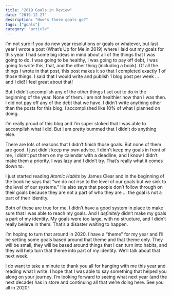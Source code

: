 ```yaml
---
title: "2019 Goals in Review"
date: "2019-12-27"
description: "How's those goals go?"
tags: ["goals"]
category: "article"
---
```


I’m not sure if you do new year resolutions or goals or whatever, but last year I wrote a post (What’s Up for Me in 2019) where I laid out my goals for this year. I had some big ideas in mind about all of the things that I was going to do. I was going to be healthy, I was going to pay off debt, I was going to write this, that, and the other thing (including a book). Of all the things I wrote in that post, this post makes it so that I completed exactly 1 of those things. I said that I would write and publish 1 blog post per week … and I did! I feel great about that!

But I didn’t accomplish any of the other things I set out to do in the beginning of the year. None of them. I am not healthier now than I was then. I did not pay off any of the debt that we have. I didn’t write anything other than the posts for this blog. I accomplished like 10% of what I planned on doing.

I’m really proud of this blog and I’m super stoked that I was able to accomplish what I did. But I am pretty bummed that I didn’t do anything else.

There are lots of reasons that I didn’t finish those goals. But none of them are good. I just didn’t keep my own advice. I didn’t keep my goals in front of me, I didn’t put them on my calendar with a deadline, and I know I didn’t make them a priority. I was lazy and I didn’t try. That’s really what it comes down to.

I just started reading _Atomic Habits_ by James Clear and in the beginning of the book he says that “we do not rise to the level of our goals but we sink to the level of our systems.” He also says that people don’t follow through on their goals because they are not a part of who they are … the goal is not a part of their identity.

Both of these are true for me. I didn’t have a good system in place to make sure that I was able to reach my goals. And I _definitely_ didn’t make my goals a part of my identity. My goals were too large, with no structure, and I didn’t really believe in them. That’s a disaster waiting to happen.

I’m hoping to turn that around in 2020. I have a “theme” for my year and I’ll be setting some goals based around that theme and that theme only. They will be small, they will be based around things that I can turn into habits, and they will help turn that theme into part of my identity. We’ll talk about that next week.

I do want to take a minute to thank you all for hanging with me this year and reading what I write. I hope that I was able to say something that helped you along on your journey. I’m looking forward to seeing what next year (and the next decade) has in store and continuing all that we’re doing here. See you all in 2020!
